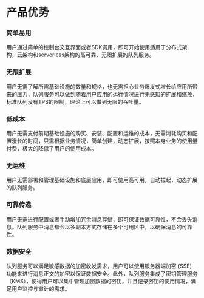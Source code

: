 # 产品优势

### 简单易用

用户通过简单的控制台交互界面或者SDK调用，即可开始使用适用于分布式架构，云架构和serverless架构的高可靠、无限扩展的队列服务。

### 无限扩展

用户无需了解所需基础设施的数量和规格，也无需担心业务爆发式增长给应用所带来的压力，队列服务可以做到随着用户应用的运行情况进行无感知的扩展和缩放，标准队列没有TPS的限制，理论上可以做到无限的吞吐量。

### 低成本

用户无需支付前期基础设施的购买、安装、配置和运维的成本，无需消耗购买和配置漫长的时间，只需根据业务情况，简单创建，动态扩展，按照本身业务的使用量付费，极大的降低了用户的使用成本。​                                                                                                                    
### 无运维

用户无需部署和管理基础设施和底层应用，即可使用高可用，自动拉起，动态扩展的队列服务。

### 可靠传递

用户无需进行配置或者手动增加冗余消息存储，即可保证数据可靠性，不会丢失消息。队列服务中消息都会以多副本方式存储在多个可用区中，以确保消息的可靠性。

### 数据安全

队列服务可以满足敏感数据的加密收发需求，用户可以使用服务器端加密 (SSE) 功能来进行消息正文的加密以保证数据安全。此外，队列服务集成了密钥管理服务（KMS），使得用户可以集中管理加密数据的密钥，并且记录密钥的使用情况，满足用户监控与审计的需求。
